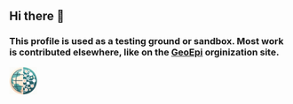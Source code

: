 ## Hi there 👋    
  
### This profile is used as a testing ground or sandbox.  Most work is contributed elsewhere, like on the [GeoEpi](https://github.com/geoepi) orginization site.  
  
<a href="https://github.com/geoepi" style="display: inline-block; vertical-align: middle;">
  <img src="images/geoepi_logo_xsm.png" width="50" height="50" />
</a>
<span style="display: inline-block; vertical-align: middle; font-size: 50px;">
  <a href="https://github.com/geoepi"></a>
</span>  


